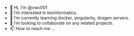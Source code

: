 - 👋 Hi, I’m @vwc001
- 👀 I’m interested in bioinformatics.
- 🌱 I’m currently learning docker, singularity, dragen servers.
- 💞️ I’m looking to collaborate on any related projects.
- 📫 How to reach me ...

<!---
vwc001/vwc001 is a ✨ special ✨ repository because its `README.md` (this file) appears on your GitHub profile.
You can click the Preview link to take a look at your changes.
--->
